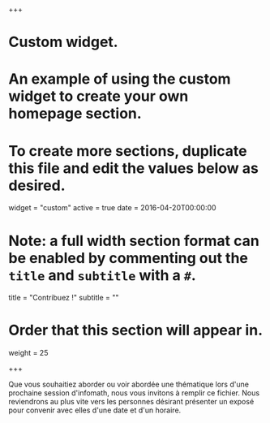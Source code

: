 +++
# Custom widget.
# An example of using the custom widget to create your own homepage section.
# To create more sections, duplicate this file and edit the values below as desired.
widget = "custom"
active = true
date = 2016-04-20T00:00:00

# Note: a full width section format can be enabled by commenting out the `title` and `subtitle` with a `#`.
title = "Contribuez !"
subtitle = ""

# Order that this section will appear in.
weight = 25

+++

Que vous souhaitiez aborder ou voir abordée une thématique lors d'une prochaine session d'infomath, nous vous invitons à remplir ce fichier. Nous reviendrons au plus vite vers les personnes désirant présenter un exposé pour convenir avec elles d'une date et d'un horaire.
